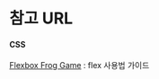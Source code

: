 # 참고 URL

#### CSS
[Flexbox Frog Game](https://flexboxfroggy.com/#ko, "Flexbox Frog Game") : flex 사용법 가이드

 
